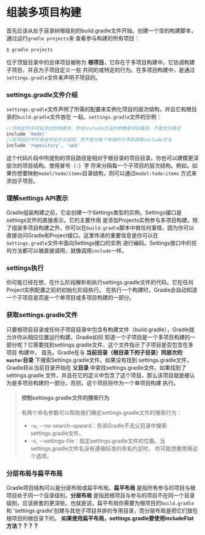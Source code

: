 组装多项目构建
=======================
首先应该从处于目录树根级别的build.gradle文件开始。创建一个空的构建脚本，通过运行`gradle projects`来
查看参与构建的所有项目：
```powershell
$ gradle projects
```
位于顶层目录中的总体项目被称为 **根项目**，它存在于多项目构建中。它协调构建子项目，并且为子项目定义一些
共同的或特定的行为。在多项目构建中，是通过`settings.gradle`文件来声明子项目的。

### settings.gradle文件介绍
`settings.gradle`文件声明了所需的配置来实例化项目的层次结构，并且它和根目录的`build.gradle`文件放在
一起。`settings.gradle`文件的示例：
```gradle
//将给定的子项目添加到构建中，传给include方法的参数是项目路径，不是文件路径
include 'model'
//将项目的字符串组传给方法调用，而不是为每个单独的子项目调用include方法
include 'repository', 'web'
```
这个代码片段中所提到的项目路径是相对于根目录的项目目录。你也可以建模更深层次的项目结构。使用冒号（`:`）字
符来分隔每一个子项目的层次结构。例如，如果你想要映射`model/todo/items`目录结构，则可以通过`model:todo:items`
方式来添加子项目。

### 理解settings API表示
Gradle组装构建之前，它会创建一个Settings类型的实例。Settings接口是settings文件的直接表示。它的主要作用
是添加Projects实例参与多项目构建。除了组装多项目构建之外，你可以在`build.gradle`脚本中做任何事情，因为你可以
直接访问Gradle和Project接口。这里传递的重要信息是你可以在`Settings.gradle`文件中面向Settings接口的实例
进行编码。Settings接口中的任何方法都可以被直接调用，就像调用`include`一样。

### settings执行
你可能已经在想，在什么阶段解析和执行settings.gradle文件的代码。它在任何Project实例配置之前的初始化阶段执行。
在执行一个构建时，Gradle会自动知道一个子项目是否是一个单项目或多项目构建的一部分。

### 获取settings.gradle文件
只要根项目目录或任何子项目目录中包含有构建文件（build.gradle），Gradle就允许你从相应位置运行构建。Gradle如何
知道一个子项目是一个多项目构建的一部分呢？它需要找到settings.gradle文件，这个文件指示了子项目是否包含在多项目
构建中。
首先，Gradle在与 **当前目录（根目录下的子目录）同层次的`master`目录** 下搜索Settings.gradle文件。如果没有找到
settings.gradle文件，Gradle将从当前目录开始在 **父目录** 中查找settings.gradle文件。如果找到了settings.gradle
文件，并且在它的定义中包含了这个项目，那么该项目就是被认为是多项目构建的一部分。否则，这个项目将作为一个单项目构建
执行。
> #### 控制settings.gradle文件的搜索行为
> 有两个命名参数可以帮助我们确定settings.gradle文件的搜索行为：
>+ -u, --no-search-upward：告诉Gradle不去父目录中搜索settings.gradle文件。
>+ -c, --settings-file：指定settings.gradle文件的位置。当settings.gradle文件名没有遵循标准的命名约定时，
你可能想要使用这个选项。

### 分层布局与扁平布局
Gradle项目结构可以是分层布局或扁平布局。**扁平布局** 是指所有参与的项目与根项目处于同一个目录级别。**分层布局**
是指民根项目与参与的项目不在同一个目录级别，应该嵌套的更深些。也就是说，扁平布局你需要为根项目的`build.gradle`和
'settings.gradle'创建与其他子项目并排的专用目录，而分层布局是把它们放在根项目的根目录下的。
**如果使用扁平布局，settings.gradle要使用includeFlat方法？？？？**
